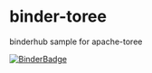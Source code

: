 # binder-toree
binderhub sample for apache-toree

[![BinderBadge](https://mybinder.org/badge.svg)](https://mybinder.org/v2/gh/mariusvniekerk/binder-toree/master)
   
